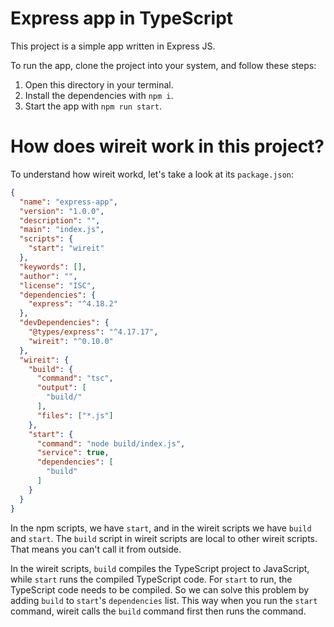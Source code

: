# Express app in TypeScript

This project is a simple app written in Express JS.

To run the app, clone the project into your system, and follow these steps:
1. Open this directory in your terminal.
2. Install the dependencies with `npm i`.
3. Start the app with `npm run start`.

# How does wireit work in this project?

To understand how wireit workd, let's take a look at its `package.json`:
```JSON
{
  "name": "express-app",
  "version": "1.0.0",
  "description": "",
  "main": "index.js",
  "scripts": {
    "start": "wireit"
  },
  "keywords": [],
  "author": "",
  "license": "ISC",
  "dependencies": {
    "express": "^4.18.2"
  },
  "devDependencies": {
    "@types/express": "^4.17.17",
    "wireit": "^0.10.0"
  },
  "wireit": {
    "build": {
      "command": "tsc",
      "output": [
        "build/"
      ],
      "files": ["*.js"]
    },
    "start": {
      "command": "node build/index.js",
      "service": true,
      "dependencies": [
        "build"
      ]
    }
  }
}
```

In the npm scripts, we have `start`, and in the wireit scripts we have `build` and `start`. The `build` script in wireit scripts are local
to other wireit scripts. That means you can't call it from outside.

In the wireit scripts, `build` compiles the TypeScript project to JavaScript, while `start` runs the compiled TypeScript code. For `start` to
run, the TypeScript code needs to be compiled. So we can solve this problem by adding `build` to `start`'s `dependencies` list. This way when
you run the `start` command, wireit calls the `build` command first then runs the command.
